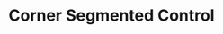 ---
  id: "96701"
  fieldLayoutId: "89"
  uid: "61b5fb3a-8266-47ce-990b-ede4047e1f16"
  enabled: "1"
  archived: "0"
  dateCreated: "2020-03-23 01:09:29"
  dateUpdated: "2020-03-23 01:09:29"
  siteSettingsId: "96701"
  slug: "corner-segmented-control"
  siteId: "1"
  uri: "patterns/ios/entry/corner-segmented-control"
  enabledForSite: "1"
  sectionId: "2"
  typeId: "2"
  authorId: "1"
  postdateCreated: "2020-03-23 01:05:00"
  expirydateCreated: null
  contentId: "96604"
  title: "Corner Segmented Control"
  field_allColorsComputed: null
  field_allColorsComputedIllustration: null
  field_allColorsComputedThumbnail: null
  field_appDescription: null
  field_appDescriptionSentiment: null
  field_audio: "0"
  field_authorFaq: null
  field_bgThumbPosition: "right top"
  field_body: null
  field_captureSize: null
  field_categoriesRaw: "optimized real estate,"
  field_categoryInPlainText: null
  field_coldThumbTransform: null
  field_colorPalette: null
  field_contributorName: null
  field_contributorUrl: null
  field_coverColor: null
  field_dominantColor: null
  field_externalContributor: "0"
  field_fetchWebsiteData: null
  field_fullName: null
  field_gfycatSource: "KindheartedOddImperialeagle"
  field_gif: "1"
  field_gumletUrl: null
  field_gumletUrlNoPreParse: null
  field_howHelps: "<p><strong>Optimized Real Estate</strong></p>\n<p>There's no doubt that screen real estate is a common challenge for mobile application developers. This UI control is an excellent example of a user interface treatment that takes optimal advantage of the available screen real estate.</p>\n<p>Instead of using a regular segmented control under the navigation bar that takes vertical space and creates empty gutters, LIFX opted to add a segmented control as part of the nav-bar itself, and instead of being centered is aligned to the right. </p>\n<p>This alignment frees up space for other UI controls on the left side of the nav-bar.</p>"
  field_howWorks: "<p>LIFX is a company that produces smart home lights. As with most companies in this space, LIFX has a dedicated app that allows its users to control the different light parameters like brightness, color, and on/off states.</p>\n<p>One major feature of these apps is the ability to create and control zones and groups, create scenes, and set up schedules, while maintaining the ability to create </p>\n<p>Due to the intricate information architecture behind these types of apps, there's a need to create UI controls that can show the different amount of named lists (groups, scenes, etc.), objects (lights), and modes (calendars, routines, etc.).</p>\n<p>A way to solve this problem is by breaking apart information is by using segmented controls. However, segmented controls can take a lot of screen real estate. </p>\n<p>This particular segmented control is unique because it's tucked to the right corner of the navigation bar and uses iconography instead of text.</p>"
  field_iconColors: null
  field_iconComputedColors: null
  field_illustrationSource: null
  field_imagePathRaw: ""
  field_imageTextOcr: null
  field_depthArticleBody: null
  field_lpSentimentScore: null
  field_lpUrl: null
  field_mediaEmbed: null
  field_mobileId: null
  field_mobileShotSrc: null
  field_newsObject: null
  field_pageFetchJsonString: null
  field_patternSrc: "LIFX"
  field_platformRaw: "iOS"
  field_qualityDescription: null
  field_rawResponse: null
  field_readingDuration: null
  field_readingDurationSeconds: null
  field_readingEaseLevel: null
  field_readingEaseScore: null
  field_references: null
  field_screenshotColors: null
  field_screenshotComputedColors: null
  field_sourceFromArchive: null
  field_strategyDescription: null
  field_thumbColors: null
  field_thumbVideoUrl: null
  field_webDescription: null
  field_webTitle: null
  field_what: "<p>This is a UI control found in the LIFX iOS Official App. This UI element is a segmented control that uses iconography (as opposed to text strings) and is aligned to the right of the nav-bar, which frees up real estate that is used by another significant navigation control aligned to the left.</p>"
  root: null
  lft: null
  rgt: null
  level: null
  structureId: null
  layout: layouts/post.njk
---